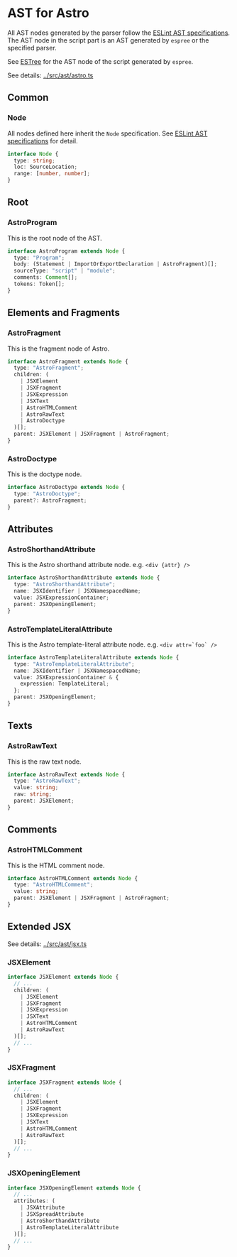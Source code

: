 # AST for Astro

All AST nodes generated by the parser follow the [ESLint AST specifications].  
The AST node in the script part is an AST generated by `espree` or the specified parser.

See [ESTree] for the AST node of the script generated by `espree`.

[eslint ast specifications]: https://eslint.org/docs/developer-guide/working-with-custom-parsers#the-ast-specification
[estree]: https://github.com/estree/estree

See details: [../src/ast/astro.ts](../src/ast/astro.ts)

## Common

### Node

All nodes defined here inherit the `Node` specification. See [ESLint AST specifications] for detail.

```ts
interface Node {
  type: string;
  loc: SourceLocation;
  range: [number, number];
}
```

## Root

### AstroProgram

This is the root node of the AST.

```ts
interface AstroProgram extends Node {
  type: "Program";
  body: (Statement | ImportOrExportDeclaration | AstroFragment)[];
  sourceType: "script" | "module";
  comments: Comment[];
  tokens: Token[];
}
```

## Elements and Fragments

### AstroFragment

This is the fragment node of Astro.

```ts
interface AstroFragment extends Node {
  type: "AstroFragment";
  children: (
    | JSXElement
    | JSXFragment
    | JSXExpression
    | JSXText
    | AstroHTMLComment
    | AstroRawText
    | AstroDoctype
  )[];
  parent: JSXElement | JSXFragment | AstroFragment;
}
```

### AstroDoctype

This is the doctype node.

```ts
interface AstroDoctype extends Node {
  type: "AstroDoctype";
  parent?: AstroFragment;
}
```

## Attributes

### AstroShorthandAttribute

This is the Astro shorthand attribute node. e.g. `<div {attr} />`

```ts
interface AstroShorthandAttribute extends Node {
  type: "AstroShorthandAttribute";
  name: JSXIdentifier | JSXNamespacedName;
  value: JSXExpressionContainer;
  parent: JSXOpeningElement;
}
```

### AstroTemplateLiteralAttribute

This is the Astro template-literal attribute node. e.g. ``<div attr=`foo` />``

```ts
interface AstroTemplateLiteralAttribute extends Node {
  type: "AstroTemplateLiteralAttribute";
  name: JSXIdentifier | JSXNamespacedName;
  value: JSXExpressionContainer & {
    expression: TemplateLiteral;
  };
  parent: JSXOpeningElement;
}
```

## Texts

### AstroRawText

This is the raw text node.

```ts
interface AstroRawText extends Node {
  type: "AstroRawText";
  value: string;
  raw: string;
  parent: JSXElement;
}
```

## Comments

### AstroHTMLComment

This is the HTML comment node.

```ts
interface AstroHTMLComment extends Node {
  type: "AstroHTMLComment";
  value: string;
  parent: JSXElement | JSXFragment | AstroFragment;
}
```

## Extended JSX

See details: [../src/ast/jsx.ts](../src/ast/jsx.ts)

### JSXElement

```ts
interface JSXElement extends Node {
  // ...
  children: (
    | JSXElement
    | JSXFragment
    | JSXExpression
    | JSXText
    | AstroHTMLComment
    | AstroRawText
  )[];
  // ...
}
```

### JSXFragment

```ts
interface JSXFragment extends Node {
  // ...
  children: (
    | JSXElement
    | JSXFragment
    | JSXExpression
    | JSXText
    | AstroHTMLComment
    | AstroRawText
  )[];
  // ...
}
```

### JSXOpeningElement

```ts
interface JSXOpeningElement extends Node {
  // ...
  attributes: (
    | JSXAttribute
    | JSXSpreadAttribute
    | AstroShorthandAttribute
    | AstroTemplateLiteralAttribute
  )[];
  // ...
}
```
